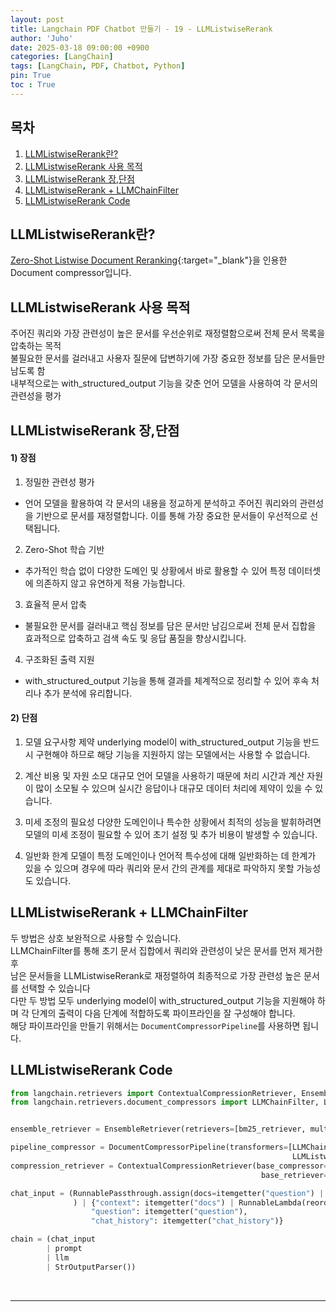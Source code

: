 ```yaml
---
layout: post
title: Langchain PDF Chatbot 만들기 - 19 - LLMListwiseRerank
author: 'Juho'
date: 2025-03-18 09:00:00 +0900
categories: [LangChain]
tags: [LangChain, PDF, Chatbot, Python]
pin: True
toc : True
---
```


<style>
  th{
    font-weight: bold;
    text-align: center;
    background-color: white;
  }
  td{
    background-color: white;
  }

</style>

## 목차
1. [LLMListwiseRerank란?](#llmlistwisererank란)
2. [LLMListwiseRerank 사용 목적](#llmchainfilter-사용-목적)
3. [LLMListwiseRerank 장,단점](#llmchainfilter-장단점)
4. [LLMListwiseRerank + LLMChainFilter](#llmlistwisererank--llmchainfilter)
5. [LLMListwiseRerank Code](#llmchainfilter-code)

## LLMListwiseRerank란?
[Zero-Shot Listwise Document Reranking](https://arxiv.org/pdf/2305.02156){:target="_blank"}을 인용한 Document compressor입니다.<br/>


## LLMListwiseRerank 사용 목적
주어진 쿼리와 가장 관련성이 높은 문서를 우선순위로 재정렬함으로써 전체 문서 목록을 압축하는 목적 <br/>
불필요한 문서를 걸러내고 사용자 질문에 답변하기에 가장 중요한 정보를 담은 문서들만 남도록 함<br/>
내부적으로는 with_structured_output 기능을 갖춘 언어 모델을 사용하여 각 문서의 관련성을 평가<br/>


## LLMListwiseRerank 장,단점
#### 1) 장점
1) 정밀한 관련성 평가<br/>
- 언어 모델을 활용하여 각 문서의 내용을 정교하게 분석하고 주어진 쿼리와의 관련성을 기반으로 문서를 재정렬합니다. 이를 통해 가장 중요한 문서들이 우선적으로 선택됩니다.<br/>

2) Zero-Shot 학습 기반<br/>
- 추가적인 학습 없이 다양한 도메인 및 상황에서 바로 활용할 수 있어 특정 데이터셋에 의존하지 않고 유연하게 적용 가능합니다.<br/>

3) 효율적 문서 압축<br/>
- 불필요한 문서를 걸러내고 핵심 정보를 담은 문서만 남김으로써 전체 문서 집합을 효과적으로 압축하고 검색 속도 및 응답 품질을 향상시킵니다.<br/>

4) 구조화된 출력 지원<br/>
- with_structured_output 기능을 통해 결과를 체계적으로 정리할 수 있어 후속 처리나 추가 분석에 유리합니다.<br/>


#### 2) 단점
1) 모델 요구사항 제약
underlying model이 with_structured_output 기능을 반드시 구현해야 하므로 해당 기능을 지원하지 않는 모델에서는 사용할 수 없습니다.<br/>

2) 계산 비용 및 자원 소모
대규모 언어 모델을 사용하기 때문에 처리 시간과 계산 자원이 많이 소모될 수 있으며 실시간 응답이나 대규모 데이터 처리에 제약이 있을 수 있습니다.<br/>

3) 미세 조정의 필요성
다양한 도메인이나 특수한 상황에서 최적의 성능을 발휘하려면 모델의 미세 조정이 필요할 수 있어 초기 설정 및 추가 비용이 발생할 수 있습니다.<br/>

4) 일반화 한계
모델이 특정 도메인이나 언어적 특수성에 대해 일반화하는 데 한계가 있을 수 있으며 경우에 따라 쿼리와 문서 간의 관계를 제대로 파악하지 못할 가능성도 있습니다.<br/>


## LLMListwiseRerank + LLMChainFilter
두 방법은 상호 보완적으로 사용할 수 있습니다.<br/>
LLMChainFilter를 통해 초기 문서 집합에서 쿼리와 관련성이 낮은 문서를 먼저 제거한 후 <br/>
남은 문서들을 LLMListwiseRerank로 재정렬하여 최종적으로 가장 관련성 높은 문서를 선택할 수 있습니다<br/>
다만 두 방법 모두 underlying model이 with_structured_output 기능을 지원해야 하며 각 단계의 출력이 다음 단계에 적합하도록 파이프라인을 잘 구성해야 합니다.<br/>
해당 파이프라인을 만들기 위해서는 `DocumentCompressorPipeline`를 사용하면 됩니다.

## LLMListwiseRerank Code
```python
from langchain.retrievers import ContextualCompressionRetriever, EnsembleRetriever
from langchain.retrievers.document_compressors import LLMChainFilter, LLMListwiseRerank, DocumentCompressorPipeline


ensemble_retriever = EnsembleRetriever(retrievers=[bm25_retriever, multi_query_retriever], weights=[0.4, 0.6])

pipeline_compressor = DocumentCompressorPipeline(transformers=[LLMChainFilter.from_llm(llm=llm),
                                                               LLMListwiseRerank.from_llm(llm=llm, top_n=4)])
compression_retriever = ContextualCompressionRetriever(base_compressor=pipeline_compressor,
                                                        base_retriever=ensemble_retriever)

chat_input = (RunnablePassthrough.assign(docs=itemgetter("question") | compression_retriever)
              ) | {"context": itemgetter("docs") | RunnableLambda(reorder_documents),
                  "question": itemgetter("question"),
                  "chat_history": itemgetter("chat_history")}

chain = (chat_input
        | prompt
        | llm
        | StrOutputParser())
```



<br/>

--- 

<br/>
